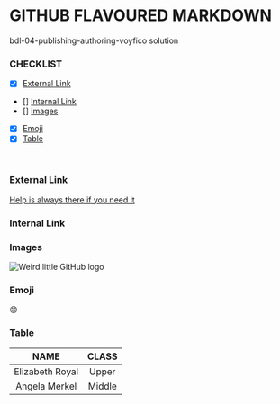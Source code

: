 # GITHUB FLAVOURED MARKDOWN <br>
bdl-04-publishing-authoring-voyfico solution <br>

### CHECKLIST
- [x] [External Link](#external-link)
- [] [Internal Link](#internal-link)
- [] [Images](#images)
- [x] [Emoji](#emoji)
- [x] [Table](#table)
<br>

### External Link
[Help is always there if you need it](https://help.github.com/en)
### Internal Link

### Images
![Weird little GitHub logo]()

### Emoji
😊

### Table
|NAME|CLASS|
|:---:|:---:|
|Elizabeth Royal| Upper|
|Angela Merkel| Middle| 
